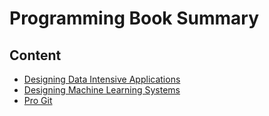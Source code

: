 # Programming Book Summary

## Content
- [Designing Data Intensive Applications](designing-data-intensive-applications.md)
- [Designing Machine Learning Systems](designing-machine-learning-systems.md) 
- [Pro Git](pro-git.md)
